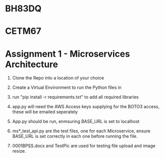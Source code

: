 # BH83DQ
# CETM67
# Assignment 1 - Microservices Architecture

1) Clone the Repo into a location of your choice

2) Create a Virtual Environment to run the Python files in

3) run "pip install -r requirements.txt" to add all required libraries

4) app.py will need the AWS Access keys supplying for the BOTO3 access, these will be emailed seperately

5) App.py should be run, enmsuring BASE_URL is set to localhost

6) ms*_test_api.py are the test files, one for each Microservice, ensure BASE_URL is set correctly in each one before running the file.

7) 0001BPSS.docx and TestPic are used for testing file upload and image resize.

